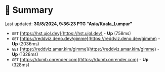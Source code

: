 # 📖 Summary
Last updated: **30/8/2024, 9:36:23 PTG "Asia/Kuala_Lumpur"**

- `GET` [https://hst.ujol.dev](https://hst.ujol.dev) - **Up** (758ms)
- `GET` [https://reddviz.deno.dev/gimme](https://reddviz.deno.dev/gimme) - **Up** (2036ms)
- `GET` [https://reddviz.amar.kim/gimme](https://reddviz.amar.kim/gimme) - **Up** (1328ms)
- `GET` [https://dumb.onrender.com](https://dumb.onrender.com) - **Up** (328ms)
